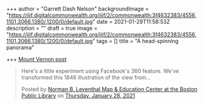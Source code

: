 +++
author = "Garrett Dash Nelson"
backgroundImage = "https://iiif.digitalcommonwealth.org/iiif/2/commonwealth:3f4632383/4556,1101,3066,1380/,1200/0/default.jpg"
date = 2021-01-29T11:58:53Z
description = ""
draft = true
image = "https://iiif.digitalcommonwealth.org/iiif/2/commonwealth:3f4632383/4556,1101,3066,1380/,1200/0/default.jpg"
tags = []
title = "A head-spinning panorama"

+++
[Mount Vernon post](https://www.mountvernon.org/library/research-library/special-collections-and-archives/richard-h-brown-revolutionary-war-map-collection/an-18th-century-view-from-beacon-hill/)

<div id="fb-root"></div>
<script async defer crossorigin="anonymous" src="https://connect.facebook.net/en_US/sdk.js#xfbml=1&version=v9.0" nonce="PslPR0R1"></script>

<div class="fb-post" data-href="https://www.facebook.com/bplmaps/posts/10164666108655304" data-width="750" data-show-text="false"><blockquote cite="https://www.facebook.com/bplmaps/posts/10164666108655304" class="fb-xfbml-parse-ignore"><p>Here's a little experiment using Facebook's 360 feature. We've transformed this 1848 illustration of the view from...</p>Posted by <a href="https://www.facebook.com/bplmaps/">Norman B. Leventhal Map & Education Center at the Boston Public Library</a> on <a href="https://www.facebook.com/bplmaps/posts/10164666108655304">Thursday, January 28, 2021</a></blockquote></div>